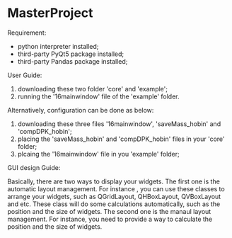 # MasterProject
Requirement:
   - python interpreter installed;
   - third-party PyQt5 package installed;
   - third-party Pandas package installed;

User Guide:
   1. downloading these two folder 'core' and 'example';
   2. running the '16mainwindow' file of the 'example' folder.
   
   Alternatively, configuration can be done as below:
   1. downloading these three files '16mainwindow', 'saveMass_hobin' and 'compDPK_hobin'; 
   2. placing the 'saveMass_hobin' and 'compDPK_hobin' files in your 'core' folder; 
   3. plcaing the '16mainwindow' file in you 'example' folder;
   
GUI design Guide:

   Basically, there are two ways to display your widgets. The first one is the automatic layout management. For instance , you can use these classes to arrange your widgets, such as QGridLayout, QHBoxLayout, QVBoxLayout and etc. These class will do some calculations automatically, such as the position and the size of widgets. The second one is the manaul layout management. For instance, you need to provide a way to calculate the position and the size of widgets.  

